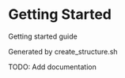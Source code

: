 # Getting Started

Getting started guide

Generated by create_structure.sh

TODO: Add documentation
